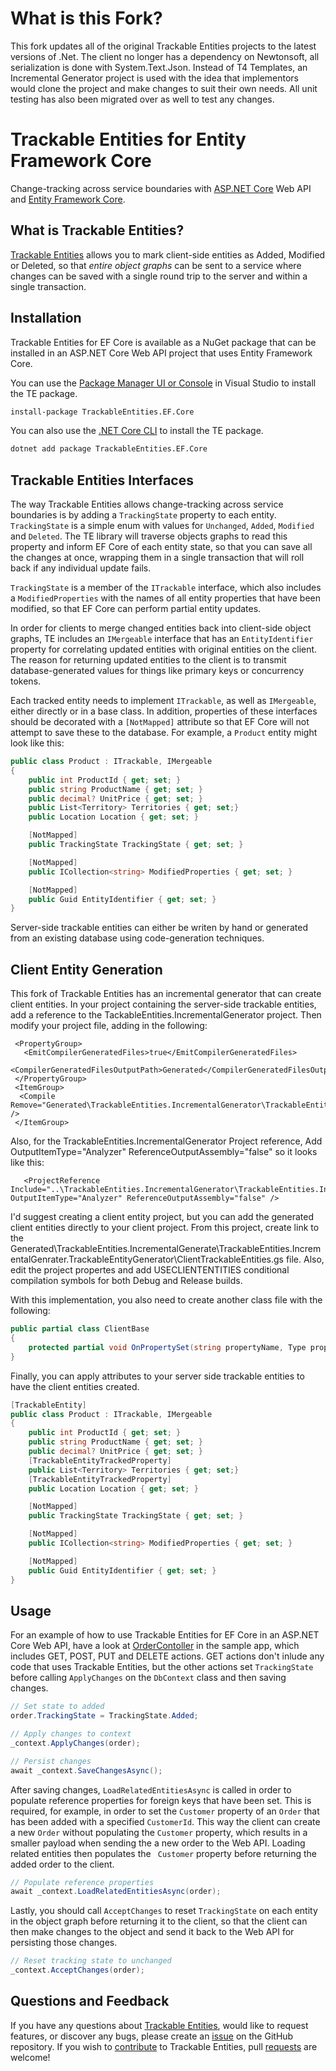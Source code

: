 # What is this Fork?

This fork updates all of the original Trackable Entities projects to the latest versions of .Net.
The client no longer has a dependency on Newtonsoft, all serialization is done with System.Text.Json.
Instead of T4 Templates, an Incremental Generator project is used with the idea that implementors would clone the project and make changes to suit their own needs.
All unit testing has also been migrated over as well to test any changes.


# Trackable Entities for Entity Framework Core

Change-tracking across service boundaries with [ASP.NET Core](https://docs.microsoft.com/en-us/aspnet/core/) Web API and [Entity Framework Core](https://docs.microsoft.com/en-us/ef/core/).

## What is Trackable Entities?

[Trackable Entities](http://trackableentities.github.io/) allows you to mark client-side entities as Added, Modified or Deleted, so that _entire object graphs_ can be sent to a service where changes can be saved with a single round trip to the server and within a single transaction.

## Installation

Trackable Entities for EF Core is available as a NuGet package that can be installed in an ASP.NET Core Web API project that uses Entity Framework Core.

You can use the [Package Manager UI or Console](https://docs.microsoft.com/en-us/nuget/tools/package-manager-console) in Visual Studio to install the TE package.

```bash
install-package TrackableEntities.EF.Core
```

You can also use the [.NET Core CLI](https://docs.microsoft.com/en-us/dotnet/core/tools/) to install the TE package.

```bash
dotnet add package TrackableEntities.EF.Core
```

## Trackable Entities Interfaces

The way Trackable Entities allows change-tracking across service boundaries is by adding a `TrackingState` property to each entity. `TrackingState` is a simple enum with values for `Unchanged`, `Added`, `Modified` and `Deleted`.  The TE library will traverse objects graphs to read this property and inform EF Core of each entity state, so that you can save all the changes at once, wrapping them in a single transaction that will roll back if any individual update fails.

`TrackingState` is a member of the `ITrackable` interface, which also includes a `ModifiedProperties` with the names of all entity properties that have been modified, so that EF Core can perform partial entity updates.

In order for clients to merge changed entities back into client-side object graphs, TE includes an `IMergeable` interface that has an `EntityIdentifier` property for correlating updated entities with original entities on the client.  The reason for returning updated entities to the client is to transmit database-generated values for things like primary keys or concurrency tokens.

Each tracked entity needs to implement `ITrackable`, as well as `IMergeable`, either directly or in a base class. In addition, properties of these interfaces should be decorated with a `[NotMapped]` attribute so that EF Core will not attempt to save these to the database.  For example, a `Product` entity might look like this:

```csharp
public class Product : ITrackable, IMergeable
{
    public int ProductId { get; set; }
    public string ProductName { get; set; }
    public decimal? UnitPrice { get; set; }
    public List<Territory> Territories { get; set;}
    public Location Location { get; set; }

    [NotMapped]
    public TrackingState TrackingState { get; set; }

    [NotMapped]
    public ICollection<string> ModifiedProperties { get; set; }

    [NotMapped]
    public Guid EntityIdentifier { get; set; }
}
```

Server-side trackable entities can either be writen by hand or generated from an existing database using code-generation techniques. 

## Client Entity Generation

This fork of Trackable Entities has an incremental generator that can create client entities. In your project containing the server-side trackable entities, add a reference to the TackableEntities.IncrementalGenerator project.  Then modify your project file, adding in the following:

```
 <PropertyGroup>
   <EmitCompilerGeneratedFiles>true</EmitCompilerGeneratedFiles>
   <CompilerGeneratedFilesOutputPath>Generated</CompilerGeneratedFilesOutputPath>
 </PropertyGroup>
 <ItemGroup>
  <Compile Remove="Generated\TrackableEntities.IncrementalGenerator\TrackableEntities.IncrementalGenerator.TrackableEntityGenerator\ClientTrackableEntitiesAttributes.g.cs" />
 </ItemGroup>
```

Also, for the TrackableEntities.IncrementalGenerator Project reference, Add OutputItemType="Analyzer" ReferenceOutputAssembly="false" so it looks like this:
```
   <ProjectReference Include="..\TrackableEntities.IncrementalGenerator\TrackableEntities.IncrementalGenerator.csproj" OutputItemType="Analyzer" ReferenceOutputAssembly="false" />
```

I'd suggest creating a client entity project, but you can add the generated client entities directly to your client project.  From this project, create link to the Generated\TrackableEntities.IncrementalGenerate\TrackableEntities.IncrementalGenrater.TrackableEntityGenerator\ClientTrackableEntities.gs file.  Also, edit the project propertes and add USECLIENTENTITIES conditional compilation symbols for both Debug and Release builds.

With this implementation, you also need to create another class file with the following:
```csharp
public partial class ClientBase
{
    protected partial void OnPropertySet(string propertyName, Type propertyType, object? value) { }
}
```

Finally, you can apply attributes to your server side trackable entities to have the client entities created.
```csharp
[TrackableEntity]
public class Product : ITrackable, IMergeable
{
    public int ProductId { get; set; }
    public string ProductName { get; set; }
    public decimal? UnitPrice { get; set; }
    [TrackableEntityTrackedProperty]
    public List<Territory> Territories { get; set;}
    [TrackableEntityTrackedProperty]
    public Location Location { get; set; }

    [NotMapped]
    public TrackingState TrackingState { get; set; }

    [NotMapped]
    public ICollection<string> ModifiedProperties { get; set; }

    [NotMapped]
    public Guid EntityIdentifier { get; set; }
}
```

## Usage

For an example of how to use Trackable Entities for EF Core in an ASP.NET Core Web API, have a look at [OrderContoller](https://github.com/TrackableEntities/TrackableEntities.Core.Sample/blob/master/NetCoreSample.Web/Controllers/OrderController.cs) in the sample app, which includes GET, POST, PUT and DELETE actions.  GET actions don't inlude any code that uses Trackable Entities, but the other actions set `TrackingState` before calling `ApplyChanges` on the `DbContext` class and then saving changes.

```csharp
// Set state to added
order.TrackingState = TrackingState.Added;

// Apply changes to context
_context.ApplyChanges(order);

// Persist changes
await _context.SaveChangesAsync();
```

After saving changes, `LoadRelatedEntitiesAsync` is called in order to populate reference properties for foreign keys that have been set. This is required, for example, in order to set the `Customer` property of an `Order` that has been added with a specified `CustomerId`. This way the client can create a new `Order` without populating the `Customer` property, which results in a smaller payload when sending the a new order to the Web API.  Loading related entities then populates the ` Customer` property before returning the added order to the client.

```csharp
// Populate reference properties
await _context.LoadRelatedEntitiesAsync(order);
```

Lastly, you should call `AcceptChanges` to reset `TrackingState` on each entity in the object graph before returning it to the client, so that the client can then make changes to the object and send it back to the Web API for persisting those changes.

```csharp
// Reset tracking state to unchanged
_context.AcceptChanges(order);
```

## Questions and Feedback

If you have any questions about [Trackable Entities](http://trackableentities.github.io/), would like to request features, or discover any bugs, please create an [issue](https://github.com/TrackableEntities/TrackableEntities.Core/issues) on the GitHub repository.  If you wish to [contribute](http://trackableentities.github.io/6-contributing.html) to Trackable Entities, pull [requests](https://help.github.com/articles/about-pull-requests/) are welcome!
